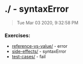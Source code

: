 # ./ - syntaxError

> Tue Mar 03 2020, 9:32:58 PM

### Exercises:

* [reference-vs-value/](./reference-vs-value/) - error
* [side-effects/](./side-effects/) - syntaxError
* [test-cases/](./test-cases/) - fail

